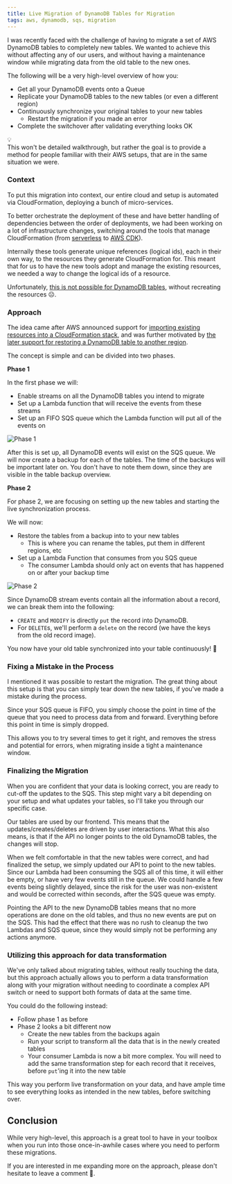 ```yaml
---
title: Live Migration of DynamoDB Tables for Migration
tags: aws, dynamodb, sqs, migration
---
```


I was recently faced with the challenge of having to migrate a set of AWS DynamoDB tables to completely new tables. We wanted to achieve this without affecting any of our users, and without having a maintenance window while migrating data from the old table to the new ones.

The following will be a very high-level overview of how you:
- Get all your DynamoDB events onto a Queue
- Replicate your DynamoDB tables to the new tables (or even a different region)
- Continuously synchronize your original tables to your new tables
	- Restart the migration if you made an error
- Complete the switchover after validating everything looks OK

<div class="callout">
  <div class="callout-bulb">💡</div>
  This won't be detailed walkthrough, but rather the goal is to provide a method for people familiar with their AWS setups, that are in the same situation we were.
</div>

### Context
To put this migration into context, our entire cloud and setup is automated via CloudFormation, deploying a bunch of micro-services.

To better orchestrate the deployment of these and have better handling of dependencies between the order of deployments, we had been working on a lot of infrastructure changes, switching around the tools that manage CloudFormation (from [serverless](https://serverless.com) to [AWS CDK](https://github.com/aws/aws-cdk)).

Internally these tools generate unique references (logical ids), each in their own way, to the resources they generate CloudFormation for. This meant that for us to have the new tools adopt and manage the existing resources, we needed a way to change the logical ids of a resource.

Unfortunately, [this is not possible for DynamoDB tables](https://github.com/serverless/serverless/issues/1677), without recreating the resources ☹️.

### Approach
The idea came after AWS announced support for [importing existing resources into a CloudFormation stack](https://aws.amazon.com/blogs/aws/new-import-existing-resources-into-a-cloudformation-stack/), and was further motivated by [the later support for restoring a DynamoDB table to another region](https://aws.amazon.com/blogs/database/restore-amazon-dynamodb-backups-to-different-aws-regions-and-with-custom-table-settings/).

The concept is simple and can be divided into two phases.

**Phase 1**

In the first phase we will:
- Enable streams on all the DynamoDB tables you intend to migrate
- Set up a Lambda function that will receive the events from these streams
- Set up an FIFO SQS queue which the Lambda function will put all of the events on

![Phase 1](https://codetalk.io/resources/images/dynamodb-migration-phase-1.png)

After this is set up, all DynamoDB events will exist on the SQS queue. We will now create a backup for each of the tables. The time of the backups will be important later on. You don't have to note them down, since they are visible in the table backup overview.

**Phase 2**

For phase 2, we are focusing on setting up the new tables and starting the live synchronization process.

We will now:
- Restore the tables from a backup into to your new tables
	- This is where you can rename the tables, put them in different regions, etc
- Set up a Lambda Function that consumes from you SQS queue
  - The consumer Lambda should only act on events that has happened on or after your backup time

![Phase 2](https://codetalk.io/resources/images/dynamodb-migration-phase-2.png)

Since DynamoDB stream events contain all the information about a  record, we can break them into the following:
- `CREATE` and `MODIFY` is directly `put` the record into DynamoDB.
- For `DELETE`s, we'll perform a `delete` on the record (we have the keys from the old record image).

You now have your old table synchronized into your table continuously! 🎉

### Fixing a Mistake in the Process
I mentioned it was possible to restart the migration. The great thing about this setup is that you can simply tear down the new tables, if you've made a mistake during the process.

Since your SQS queue is FIFO, you simply choose the point in time of the queue that you need to process data from and forward. Everything before this point in time is simply dropped.

This allows you to try several times to get it right, and removes the stress and potential for errors, when migrating inside a tight a maintenance window.

### Finalizing the Migration
When you are confident that your data is looking correct, you are ready to cut-off the updates to the SQS. This step might vary a bit depending on your setup and what updates your tables, so I'll take you through our specific case.

Our tables are used by our frontend. This means that the updates/creates/deletes are driven by user interactions. What this also means, is that if the API no longer points to the old DynamoDB tables, the changes will stop.

When we felt comfortable in that the new tables were correct, and had finalized the setup, we simply updated our API to point to the new tables. Since our Lambda had been consuming the SQS all of this time, it will either be empty, or have very few events still in the queue. We could handle a few events being slightly delayed, since the risk for the user was non-existent and would be corrected within seconds, after the SQS queue was empty.

Pointing the API to the new DynamoDB tables means that no more operations are done on the old tables, and thus no new events are put on the SQS. This had the effect that there was no rush to cleanup the two Lambdas and SQS queue, since they would simply not be performing any actions anymore.

### Utilizing this approach for data transformation
We've only talked about migrating tables, without really touching the data, but this approach actually allows you to perform a data transformation along with your migration without needing to coordinate a complex API switch or need to support both formats of data at the same time.

You could do the following instead:
- Follow phase 1 as before
- Phase 2 looks a bit different now
	- Create the new tables from the backups again
	- Run your script to transform all the data that is in the newly created tables
	- Your consumer Lambda is now a bit more complex. You will need to add the same transformation step for each record that it receives, before `put`'ing it into the new table

This way you perform live transformation on your data, and have ample time to see everything looks as intended in the new tables, before switching over.


## Conclusion
While very high-level, this approach is a great tool to have in your toolbox when you run into those once-in-awhile cases where you need to perform these migrations.

If you are interested in me expanding more on the approach, please don't hesitate to leave a comment 🙂.

